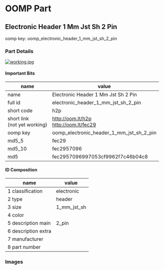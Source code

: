 # OOMP Part  
## Electronic Header 1 Mm Jst Sh 2 Pin  
  
oomp key: oomp_electronic_header_1_mm_jst_sh_2_pin  
  
### Part Details  
  
[![working.jpg](working_600.jpg)](working.jpg)  
  
#### Important Bits  
| name | value | 
| --- | --- | 
| name | Electronic Header 1 Mm Jst Sh 2 Pin | 
| full id | electronic_header_1_mm_jst_sh_2_pin | 
| short code | h2p | 
| short link<br>(not yet working) | http://oom.lt/h2p<br>http://oom.lt/fec29 | 
| oomp key | oomp_electronic_header_1_mm_jst_sh_2_pin | 
| md5_5 | fec29 | 
| md5_10 | fec2957096 | 
| md5 | fec2957096997053cf9962f7c46b04c8 | 
#### ID Composition  
| name | value | 
| --- | --- | 
| 1 classification | electronic | 
| 2 type | header | 
| 3 size | 1_mm_jst_sh | 
| 4 color |  | 
| 5 description main | 2_pin | 
| 6 description extra |  | 
| 7 manufacturer |  | 
| 8 part number |  | 
### Images  
